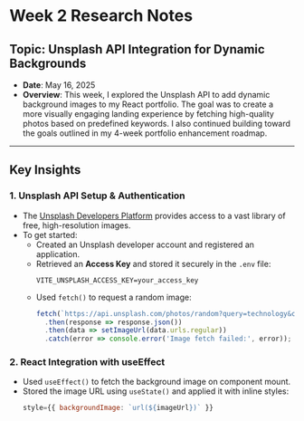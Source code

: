 # Week 2 Research Notes

## Topic: Unsplash API Integration for Dynamic Backgrounds

- **Date**: May 16, 2025
- **Overview**: This week, I explored the Unsplash API to add dynamic background images to my React portfolio. The goal was to create a more visually engaging landing experience by fetching high-quality photos based on predefined keywords. I also continued building toward the goals outlined in my 4-week portfolio enhancement roadmap.

---

## Key Insights

### 1. **Unsplash API Setup & Authentication**
- The [Unsplash Developers Platform](https://unsplash.com/developers) provides access to a vast library of free, high-resolution images.
- To get started:
  - Created an Unsplash developer account and registered an application.
  - Retrieved an **Access Key** and stored it securely in the `.env` file:
    ```env
    VITE_UNSPLASH_ACCESS_KEY=your_access_key
    ```
  - Used `fetch()` to request a random image:
    ```javascript
    fetch(`https://api.unsplash.com/photos/random?query=technology&client_id=${import.meta.env.VITE_UNSPLASH_ACCESS_KEY}`)
      .then(response => response.json())
      .then(data => setImageUrl(data.urls.regular))
      .catch(error => console.error('Image fetch failed:', error));
    ```

### 2. **React Integration with useEffect**
- Used `useEffect()` to fetch the background image on component mount.
- Stored the image URL using `useState()` and applied it with inline styles:
  ```jsx
  style={{ backgroundImage: `url(${imageUrl})` }}
